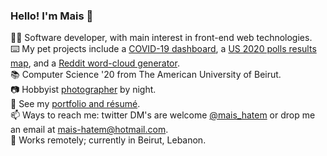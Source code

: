 ### Hello! I'm Mais 👋
:woman_technologist: Software developer, with main interest in front-end web technologies.<br>
:keyboard: My pet projects include a [COVID-19 dashboard](https://itsmais.github.io/arab-covid-19-stats/), a [US 2020 polls results map](https://itsmais.github.io/us-presidential-elections-map/), and a [Reddit word-cloud generator](https://www.anychart.com/blog/2020/11/25/reddit-data-word-cloud-visualization/). <br>
📚 Computer Science '20 from The American University of Beirut. <br>
:camera: Hobbyist [photographer](https://500px.com/maishatem) by night.  <br>
🔖 See my [portfolio and résumé](https://itsmais.github.io/). <br>
📫 Ways to reach me: twitter DM's are welcome [@mais_hatem](https://twitter.com/mais_hatem) or drop me an email at mais-hatem@hotmail.com.  <br>
📍 Works remotely; currently in Beirut, Lebanon. <br>
<!--
**itsmais/itsmais** is a ✨ _special_ ✨ repository because its `README.md` (this file) appears on your GitHub profile.

Here are some ideas to get you started:

- 🔭 I’m currently working on ...
- 🌱 I’m currently learning ...
- 👯 I’m looking to collaborate on ...
- 🤔 I’m looking for help with ...
- 💬 Ask me about ...
- 📫 How to reach me: ...
- 😄 Pronouns: ...
- ⚡ Fun fact: ...
-->
